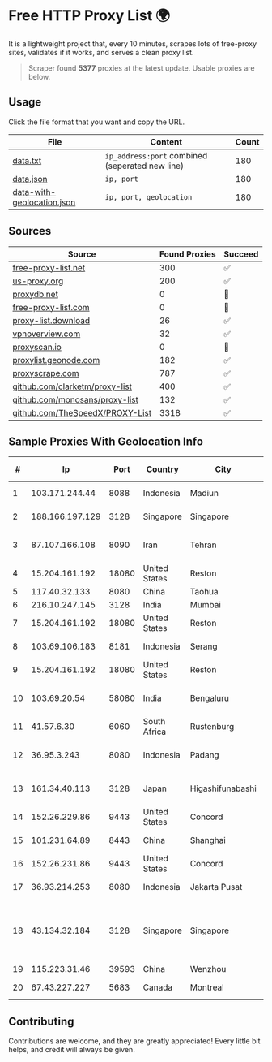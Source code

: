 
# Free HTTP Proxy List 🌍

It is a lightweight project that, every 10 minutes, scrapes lots of free-proxy sites, validates if it works, and serves a clean proxy list.


> Scraper found **5377** proxies at the latest update. Usable proxies are below.

## Usage

Click the file format that you want and copy the URL.


|File|Content|Count|
|----|-------|-----|
|[data.txt](https://raw.githubusercontent.com/themiralay/Proxy-List-World/master/data.txt)|`ip_address:port` combined (seperated new line)|180|
|[data.json](https://raw.githubusercontent.com/themiralay/Proxy-List-World/master/data.json)|`ip, port`|180|
|[data-with-geolocation.json](https://raw.githubusercontent.com/themiralay/Proxy-List-World/master/data-with-geolocation.json)|`ip, port, geolocation`|180|

## Sources

|Source|Found Proxies|Succeed|
|------|-------------|-------|
|[free-proxy-list.net](https://free-proxy-list.net)|300|✅|
|[us-proxy.org](https://www.us-proxy.org)|200|✅|
|[proxydb.net](http://proxydb.net)|0|🚫|
|[free-proxy-list.com](https://free-proxy-list.com/?page=&port=&type%5B%5D=http&type%5B%5D=https&up_time=0&search=Search)|0|🚫|
|[proxy-list.download](https://www.proxy-list.download/HTTP)|26|✅|
|[vpnoverview.com](https://vpnoverview.com/privacy/anonymous-browsing/free-proxy-servers)|32|✅|
|[proxyscan.io](https://www.proxyscan.io)|0|🚫|
|[proxylist.geonode.com](https://proxylist.geonode.com/api/proxy-list?limit=300&page=1&sort_by=lastChecked&sort_type=desc&protocols=http,https)|182|✅|
|[proxyscrape.com](https://api.proxyscrape.com/v2/?request=displayproxies&protocol=http&timeout=10000&country=all&ssl=all&anonymity=all)|787|✅|
|[github.com/clarketm/proxy-list](https://raw.githubusercontent.com/clarketm/proxy-list/master/proxy-list-raw.txt)|400|✅|
|[github.com/monosans/proxy-list](https://raw.githubusercontent.com/monosans/proxy-list/main/proxies/http.txt)|132|✅|
|[github.com/TheSpeedX/PROXY-List](https://raw.githubusercontent.com/TheSpeedX/PROXY-List/master/http.txt)|3318|✅|


## Sample Proxies With Geolocation Info

|#|Ip|Port|Country|City|Internet Service Provider|
|-|--|----|-------|----|-------------------------|
|1|103.171.244.44|8088|Indonesia|Madiun|PT Data Arta Sedaya|
|2|188.166.197.129|3128|Singapore|Singapore|DigitalOcean, LLC|
|3|87.107.166.108|8090|Iran|Tehran|Dade Pardazi Mobinhost Co LTD|
|4|15.204.161.192|18080|United States|Reston|OVH SAS|
|5|117.40.32.133|8080|China|Taohua|Chinanet|
|6|216.10.247.145|3128|India|Mumbai|PDR|
|7|15.204.161.192|18080|United States|Reston|OVH SAS|
|8|103.69.106.183|8181|Indonesia|Serang|PT. Berkat Dunia Digital Cikande|
|9|15.204.161.192|18080|United States|Reston|OVH SAS|
|10|103.69.20.54|58080|India|Bengaluru|Allnet Broadband Network PVT LTD|
|11|41.57.6.30|6060|South Africa|Rustenburg|Rust Scr|
|12|36.95.3.243|8080|Indonesia|Padang|PT. Telekomunikasi Indonesia|
|13|161.34.40.113|3128|Japan|Higashifunabashi|NTT PC Communications, Inc.|
|14|152.26.229.86|9443|United States|Concord|MCNC|
|15|101.231.64.89|8443|China|Shanghai|China Telecom (Group)|
|16|152.26.231.86|9443|United States|Concord|MCNC|
|17|36.93.214.253|8080|Indonesia|Jakarta Pusat|Telekomunikasi Indonesia|
|18|43.134.32.184|3128|Singapore|Singapore|Shenzhen Tencent Computer Systems Company Limited|
|19|115.223.31.46|39593|China|Wenzhou|China Telecom|
|20|67.43.227.227|5683|Canada|Montreal|GloboTech Communications|



## Contributing

Contributions are welcome, and they are greatly appreciated! Every
little bit helps, and credit will always be given.


